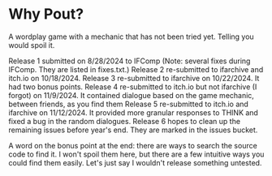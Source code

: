 # Why Pout?

A wordplay game with a mechanic that has not been tried yet. Telling you would spoil it.

Release 1 submitted on 8/28/2024 to IFComp
(Note: several fixes during IFComp. They are listed in fixes.txt.)
Release 2 re-submitted to ifarchive and itch.io on 10/18/2024.
Release 3 re-submitted to ifarchive on 10/22/2024. It had two bonus points.
Release 4 re-submitted to itch.io but not ifarchive (I forgot) on 11/9/2024. It contained dialogue based on the game mechanic, between friends, as you find them
Release 5 re-submitted to itch.io and ifarchive on 11/12/2024. It provided more granular responses to THINK and fixed a bug in the random dialogues.
Release 6 hopes to clean up the remaining issues before year's end. They are marked in the issues bucket.

A word on the bonus point at the end: there are ways to search the source code to find it. I won't spoil them here, but there are a few intuitive ways you could find them easily. Let's just say I wouldn't release something untested.